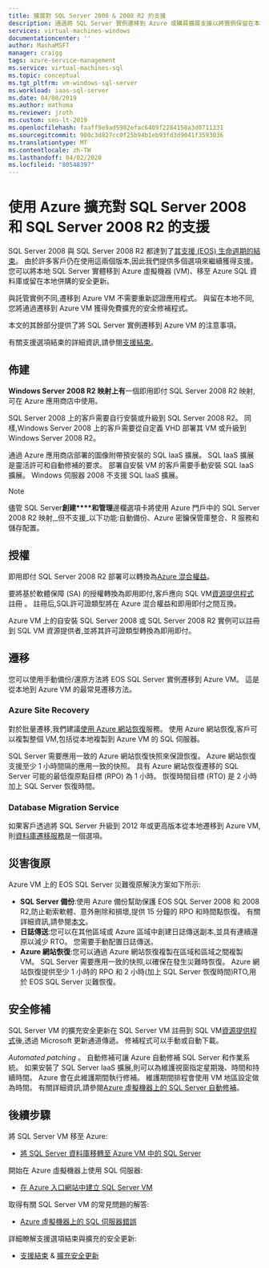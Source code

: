 ```yaml
---
title: 擴展對 SQL Server 2008 & 2008 R2 的支援
description: 通過將 SQL Server 實例遷移到 Azure 或購買擴展支援以將實例保留在本地,擴展對 SQL Server 2008 和 SQL Server 2008 R2 的支援。
services: virtual-machines-windows
documentationcenter: ''
author: MashaMSFT
manager: craigg
tags: azure-service-management
ms.service: virtual-machines-sql
ms.topic: conceptual
ms.tgt_pltfrm: vm-windows-sql-server
ms.workload: iaas-sql-server
ms.date: 04/08/2019
ms.author: mathoma
ms.reviewer: jroth
ms.custom: seo-lt-2019
ms.openlocfilehash: faaff9e9ad5982efac6409f2284158a3d0711331
ms.sourcegitcommit: 980c3d827cc0f25b94b1eb93fd3d9041f3593036
ms.translationtype: MT
ms.contentlocale: zh-TW
ms.lasthandoff: 04/02/2020
ms.locfileid: "80548397"
---
```

# <a name="extend-support-for-sql-server-2008-and-sql-server-2008-r2-with-azure"></a>使用 Azure 擴充對 SQL Server 2008 和 SQL Server 2008 R2 的支援

SQL Server 2008 與 SQL Server 2008 R2 都達到了[其支援 (EOS) 生命週期的結束](https://www.microsoft.com/sql-server/sql-server-2008)。 由於許多客戶仍在使用這兩個版本,因此我們提供多個選項來繼續獲得支援。 您可以將本地 SQL Server 實體移到 Azure 虛擬機器 (VM)、移至 Azure SQL 資料庫或留在本地併購的安全更新。

與託管實例不同,遷移到 Azure VM 不需要重新認證應用程式。 與留在本地不同,您將通過遷移到 Azure VM 獲得免費擴充的安全修補程式。

本文的其餘部分提供了將 SQL Server 實例遷移到 Azure VM 的注意事項。

有關支援選項結束的詳細資訊,請參閱[支援結束](/sql/sql-server/end-of-support/sql-server-end-of-life-overview)。

## <a name="provisioning"></a>佈建

**Windows Server 2008 R2 映射上有**一個即用即付 SQL Server 2008 R2 映射,可在 Azure 應用商店中使用。

SQL Server 2008 上的客戶需要自行安裝或升級到 SQL Server 2008 R2。 同樣,Windows Server 2008 上的客戶需要從自定義 VHD 部署其 VM 或升級到 Windows Server 2008 R2。

通過 Azure 應用商店部署的圖像附帶預安裝的 SQL IaaS 擴展。 SQL IaaS 擴展是靈活許可和自動修補的要求。 部署自安裝 VM 的客戶需要手動安裝 SQL IaaS 擴展。 Windows 伺服器 2008 不支援 SQL IaaS 擴展。

> [!NOTE]
> 儘管 SQL Server**創建****和管理**邊欄選項卡將使用 Azure 門戶中的 SQL Server 2008 R2 映射,_但不支援_以下功能:自動備份、Azure 密鑰保管庫整合、R 服務和儲存配置。

## <a name="licensing"></a>授權
即用即付 SQL Server 2008 R2 部署可以轉換為[Azure 混合權益](https://azure.microsoft.com/pricing/hybrid-benefit/)。

要將基於軟體保障 (SA) 的授權轉換為即用即付,客戶應向 SQL VM[資源提供程式](virtual-machines-windows-sql-register-with-resource-provider.md)註冊 。 註冊后,SQL許可證類型將在 Azure 混合權益和即用即付之間互換。

Azure VM 上的自安裝 SQL Server 2008 或 SQL Server 2008 R2 實例可以註冊到 SQL VM 資源提供者,並將其許可證類型轉換為即用即付。

## <a name="migration"></a>遷移
您可以使用手動備份/還原方法將 EOS SQL Server 實例遷移到 Azure VM。 這是從本地到 Azure VM 的最常見遷移方法。

### <a name="azure-site-recovery"></a>Azure Site Recovery

對於批量遷移,我們建議[使用 Azure 網站恢復](/azure/site-recovery/site-recovery-overview)服務。 使用 Azure 網站恢復,客戶可以複製整個 VM,包括從本地複製到 Azure VM 的 SQL 伺服器。

SQL Server 需要應用一致的 Azure 網站恢復快照來保證恢復。 Azure 網站恢復支援至少 1 小時間隔的應用一致的快照。 具有 Azure 網站恢復遷移的 SQL Server 可能的最低復原點目標 (RPO) 為 1 小時。 恢復時間目標 (RTO) 是 2 小時加上 SQL Server 恢復時間。

### <a name="database-migration-service"></a>Database Migration Service

如果客戶透過將 SQL Server 升級到 2012 年或更高版本從本地遷移到 Azure VM,則[資料庫遷移服務](/azure/dms/dms-overview)是一個選項。

## <a name="disaster-recovery"></a>災害復原

Azure VM 上的 EOS SQL Server 災難復原解決方案如下所示:

- **SQL Server 備份**:使用 Azure 備份幫助保護 EOS SQL Server 2008 和 2008 R2,防止勒索軟體、意外刪除和損壞,提供 15 分鐘的 RPO 和時間點恢復。 有關詳細資訊,請參閱[本文](https://docs.microsoft.com/azure/backup/sql-support-matrix#scenario-support)。
- **日誌傳送**:您可以在其他區域或 Azure 區域中創建日誌傳送副本,並具有連續還原以減少 RTO。 您需要手動配置日誌傳送。
- **Azure 網站恢復**:您可以通過 Azure 網站恢復複製在區域和區域之間複製 VM。 SQL Server 需要應用一致的快照,以確保在發生災難時恢復。 Azure 網站恢復提供至少 1 小時的 RPO 和 2 小時(加上 SQL Server 恢復時間)RTO,用於 EOS SQL Server 災難恢復。

## <a name="security-patching"></a>安全修補
SQL Server VM 的擴充安全更新在 SQL Server VM 註冊到 SQL VM[資源提供程式](virtual-machines-windows-sql-register-with-resource-provider.md)後,透過 Microsoft 更新通道傳遞。 修補程式可以手動或自動下載。

*Automated patching* 。 自動修補可讓 Azure 自動修補 SQL Server 和作業系統。 如果安裝了 SQL Server IaaS 擴展,則可以為維護視窗指定星期幾、時間和持續時間。 Azure 會在此維護期間執行修補。 維護期間排程會使用 VM 地區設定做為時間。  有關詳細資訊,請參閱[Azure 虛擬機器上的 SQL Server 自動修補](virtual-machines-windows-sql-automated-patching.md)。


## <a name="next-steps"></a>後續步驟

將 SQL Server VM 移至 Azure:

* [將 SQL Server 資料庫移轉至 Azure VM 中的 SQL Server](virtual-machines-windows-migrate-sql.md)

開始在 Azure 虛擬機器上使用 SQL 伺服器:

* [在 Azure 入口網站中建立 SQL Server VM](quickstart-sql-vm-create-portal.md)

取得有關 SQL Server VM 的常見問題的解答:

* [Azure 虛擬機器上的 SQL 伺服器錯誤](virtual-machines-windows-sql-server-iaas-faq.md)

詳細瞭解支援選項結束與擴充的安全更新:

* [支援結束](/sql/sql-server/end-of-support/sql-server-end-of-life-overview) & [擴充安全更新](/sql/sql-server/end-of-support/sql-server-extended-security-updates)